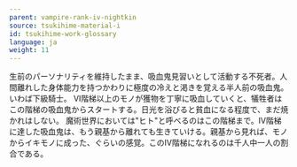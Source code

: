 ```yaml
---
parent: vampire-rank-iv-nightkin
source: tsukihime-material-i
id: tsukihime-work-glossary
language: ja
weight: 11
---
```


生前のパーソナリティを維持したまま、吸血鬼見習いとして活動する不死者。人間離れした身体能力を持つかわりに極度の冷えと渇きを覚える半人前の吸血鬼。いわば下級騎士。
VI階梯以上のモノが獲物を丁寧に吸血していくと、犠牲者はこの階梯の吸血鬼からスタートする。日光を浴びると貧血になる程度で、まだ焼かれはしない。
魔術世界においては"ヒト"と呼べるのはこの階梯まで。IV階梯に達した吸血鬼は、もう親基から離れても生きていける。親基から見れば、モノからイキモノに成った、ぐらいの感覚。このIV階梯になれるのは千人中一人の割合である。
